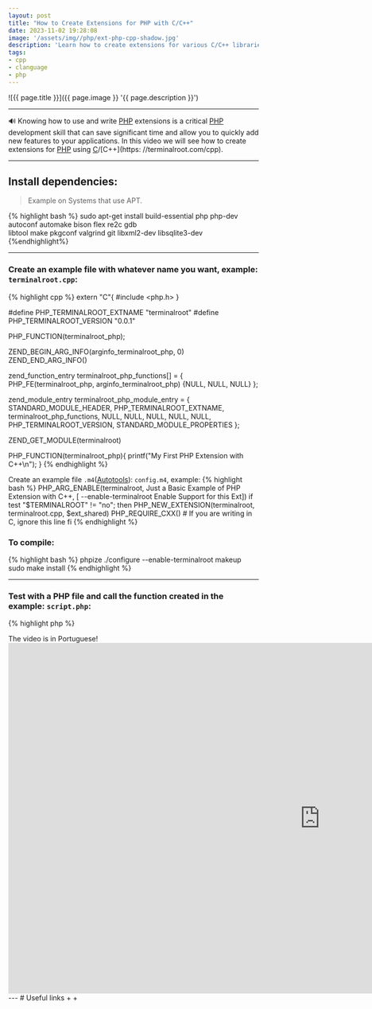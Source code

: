 ```yaml
---
layout: post
title: "How to Create Extensions for PHP with C/C++"
date: 2023-11-02 19:28:08
image: '/assets/img//php/ext-php-cpp-shadow.jpg'
description: 'Learn how to create extensions for various C/C++ libraries.'
tags:
- cpp
- clanguage
- php
---
```


![{{ page.title }}]({{ page.image }} '{{ page.description }}')

---

🔊 Knowing how to use and write [PHP](https://terminalroot.com/tags#php) extensions is a critical [PHP](https://terminalroot.com/tags#php) development skill that can save significant time and allow you to quickly add new features to your applications. In this video we will see how to create extensions for [PHP](https://terminalroot.com/php) using [C](https://terminalroot.com/tags#linguagemc)/[C++](https: //terminalroot.com/cpp).

---

## Install dependencies:
> Example on Systems that use APT.

{% highlight bash %}
sudo apt-get install build-essential php php-dev \
              autoconf automake bison flex re2c gdb \
              libtool make pkgconf valgrind git libxml2-dev libsqlite3-dev
{%endhighlight%}

---

### Create an example file with whatever name you want, example: `terminalroot.cpp`:
{% highlight cpp %}
extern "C"{
   #include <php.h>
}

#define PHP_TERMINALROOT_EXTNAME "terminalroot"
#define PHP_TERMINALROOT_VERSION "0.0.1"

PHP_FUNCTION(terminalroot_php);

ZEND_BEGIN_ARG_INFO(arginfo_terminalroot_php, 0)
ZEND_END_ARG_INFO()

zend_function_entry terminalroot_php_functions[] = {
     PHP_FE(terminalroot_php, arginfo_terminalroot_php)
     {NULL, NULL, NULL}
};

zend_module_entry terminalroot_php_module_entry = {
     STANDARD_MODULE_HEADER,
     PHP_TERMINALROOT_EXTNAME,
     terminalroot_php_functions,
     NULL,
     NULL,
     NULL,
     NULL,
     NULL,
     PHP_TERMINALROOT_VERSION,
     STANDARD_MODULE_PROPERTIES
};

ZEND_GET_MODULE(terminalroot)

PHP_FUNCTION(terminalroot_php){
     printf("My First PHP Extension with C++\n");
}
{% endhighlight %}

Create an example file `.m4`([Autotools](https://terminalroot.com/gnu-autotools-ultimate-tutorial-for-beginners/)): `config.m4`, example:
{% highlight bash %}
PHP_ARG_ENABLE(terminalroot, Just a Basic Example of PHP Extension with C++, [ --enable-terminalroot Enable Support for this Ext])
if test "$TERMINALROOT" != "no"; then
     PHP_NEW_EXTENSION(terminalroot, terminalroot.cpp, $ext_shared)
     PHP_REQUIRE_CXX() # If you are writing in C, ignore this line
fi
{% endhighlight %}

### To compile:
{% highlight bash %}
phpize
./configure --enable-terminalroot
makeup
sudo make install
{% endhighlight %}

---

### Test with a PHP file and call the function created in the example: `script.php`:
{% highlight php %}
<?php
     terminalroot_php();
{% endhighlight %}

### Run the PHP file with the extension:
{% highlight bash %}
php -dextension=terminalroot script.php
{% endhighlight %}

---

# Watch the video
> The video is in Portuguese!

<iframe width="1253" height="705" src="https://www.youtube.com/embed/1LpR2EYxCMQ" title="YouTube video player" frameborder="0" allow="accelerometer; autoplay; clipboard- write; encrypted-media; gyroscope; picture-in-picture" allowfullscreen></iframe>

---

# Useful links
+ <https://terminalroot.com/create-2d-games-with-php-and-raylib/>
+ <https://www.zend.com/resources/writing-php-extensions>


